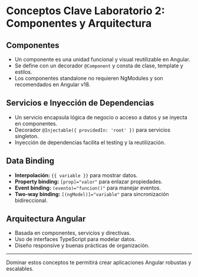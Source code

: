 # Conceptos Clave Laboratorio 2: Componentes y Arquitectura

## Componentes
- Un componente es una unidad funcional y visual reutilizable en Angular.
- Se define con un decorador `@Component` y consta de clase, template y estilos.
- Los componentes standalone no requieren NgModules y son recomendados en Angular v18.

## Servicios e Inyección de Dependencias
- Un servicio encapsula lógica de negocio o acceso a datos y se inyecta en componentes.
- Decorador `@Injectable({ providedIn: 'root' })` para servicios singleton.
- Inyección de dependencias facilita el testing y la reutilización.

## Data Binding
- **Interpolación:** `{{ variable }}` para mostrar datos.
- **Property binding:** `[prop]="valor"` para enlazar propiedades.
- **Event binding:** `(evento)="funcion()"` para manejar eventos.
- **Two-way binding:** `[(ngModel)]="variable"` para sincronización bidireccional.

## Arquitectura Angular
- Basada en componentes, servicios y directivas.
- Uso de interfaces TypeScript para modelar datos.
- Diseño responsive y buenas prácticas de organización.

---
Dominar estos conceptos te permitirá crear aplicaciones Angular robustas y escalables. 
